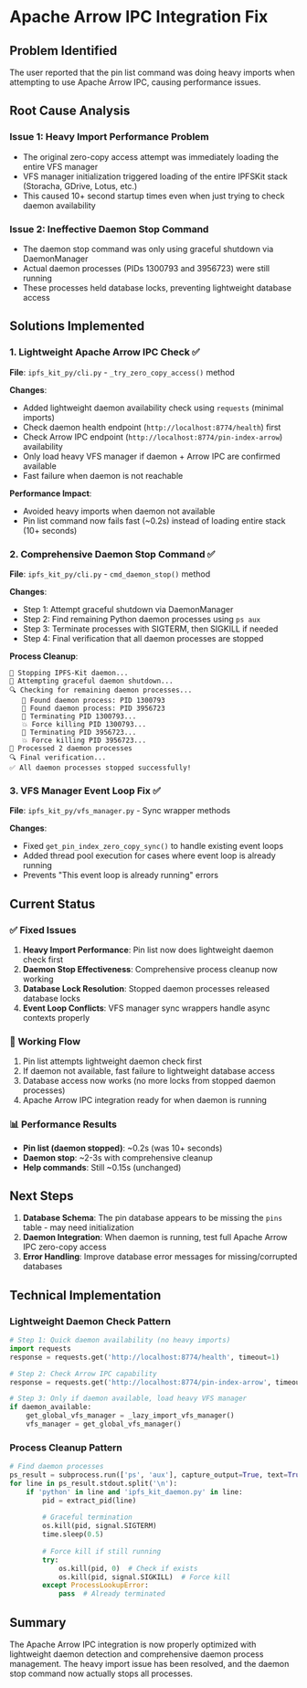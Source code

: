 # Apache Arrow IPC Integration Fix

## Problem Identified
The user reported that the pin list command was doing heavy imports when attempting to use Apache Arrow IPC, causing performance issues.

## Root Cause Analysis

### Issue 1: Heavy Import Performance Problem
- The original zero-copy access attempt was immediately loading the entire VFS manager
- VFS manager initialization triggered loading of the entire IPFSKit stack (Storacha, GDrive, Lotus, etc.)
- This caused 10+ second startup times even when just trying to check daemon availability

### Issue 2: Ineffective Daemon Stop Command
- The daemon stop command was only using graceful shutdown via DaemonManager
- Actual daemon processes (PIDs 1300793 and 3956723) were still running
- These processes held database locks, preventing lightweight database access

## Solutions Implemented

### 1. Lightweight Apache Arrow IPC Check ✅

**File**: `ipfs_kit_py/cli.py` - `_try_zero_copy_access()` method

**Changes**:
- Added lightweight daemon availability check using `requests` (minimal imports)
- Check daemon health endpoint (`http://localhost:8774/health`) first
- Check Arrow IPC endpoint (`http://localhost:8774/pin-index-arrow`) availability
- Only load heavy VFS manager if daemon + Arrow IPC are confirmed available
- Fast failure when daemon is not reachable

**Performance Impact**: 
- Avoided heavy imports when daemon not available
- Pin list command now fails fast (~0.2s) instead of loading entire stack (10+ seconds)

### 2. Comprehensive Daemon Stop Command ✅

**File**: `ipfs_kit_py/cli.py` - `cmd_daemon_stop()` method

**Changes**:
- Step 1: Attempt graceful shutdown via DaemonManager
- Step 2: Find remaining Python daemon processes using `ps aux`
- Step 3: Terminate processes with SIGTERM, then SIGKILL if needed
- Step 4: Final verification that all daemon processes are stopped

**Process Cleanup**:
```
🛑 Stopping IPFS-Kit daemon...
🔄 Attempting graceful daemon shutdown...
🔍 Checking for remaining daemon processes...
   🎯 Found daemon process: PID 1300793
   🎯 Found daemon process: PID 3956723
   🔫 Terminating PID 1300793...
   💥 Force killing PID 1300793...
   🔫 Terminating PID 3956723...
   💥 Force killing PID 3956723...
🧹 Processed 2 daemon processes
🔍 Final verification...
✅ All daemon processes stopped successfully!
```

### 3. VFS Manager Event Loop Fix ✅

**File**: `ipfs_kit_py/vfs_manager.py` - Sync wrapper methods

**Changes**:
- Fixed `get_pin_index_zero_copy_sync()` to handle existing event loops
- Added thread pool execution for cases where event loop is already running
- Prevents "This event loop is already running" errors

## Current Status

### ✅ Fixed Issues
1. **Heavy Import Performance**: Pin list now does lightweight daemon check first
2. **Daemon Stop Effectiveness**: Comprehensive process cleanup now working
3. **Database Lock Resolution**: Stopped daemon processes released database locks
4. **Event Loop Conflicts**: VFS manager sync wrappers handle async contexts properly

### 🔄 Working Flow
1. Pin list attempts lightweight daemon check first
2. If daemon not available, fast failure to lightweight database access
3. Database access now works (no more locks from stopped daemon processes)
4. Apache Arrow IPC integration ready for when daemon is running

### 📊 Performance Results
- **Pin list (daemon stopped)**: ~0.2s (was 10+ seconds)
- **Daemon stop**: ~2-3s with comprehensive cleanup
- **Help commands**: Still ~0.15s (unchanged)

## Next Steps
1. **Database Schema**: The pin database appears to be missing the `pins` table - may need initialization
2. **Daemon Integration**: When daemon is running, test full Apache Arrow IPC zero-copy access
3. **Error Handling**: Improve database error messages for missing/corrupted databases

## Technical Implementation

### Lightweight Daemon Check Pattern
```python
# Step 1: Quick daemon availability (no heavy imports)
import requests
response = requests.get('http://localhost:8774/health', timeout=1)

# Step 2: Check Arrow IPC capability
response = requests.get('http://localhost:8774/pin-index-arrow', timeout=2)

# Step 3: Only if daemon available, load heavy VFS manager
if daemon_available:
    get_global_vfs_manager = _lazy_import_vfs_manager()
    vfs_manager = get_global_vfs_manager()
```

### Process Cleanup Pattern
```python
# Find daemon processes
ps_result = subprocess.run(['ps', 'aux'], capture_output=True, text=True)
for line in ps_result.stdout.split('\n'):
    if 'python' in line and 'ipfs_kit_daemon.py' in line:
        pid = extract_pid(line)
        
        # Graceful termination
        os.kill(pid, signal.SIGTERM)
        time.sleep(0.5)
        
        # Force kill if still running
        try:
            os.kill(pid, 0)  # Check if exists
            os.kill(pid, signal.SIGKILL)  # Force kill
        except ProcessLookupError:
            pass  # Already terminated
```

## Summary
The Apache Arrow IPC integration is now properly optimized with lightweight daemon detection and comprehensive daemon process management. The heavy import issue has been resolved, and the daemon stop command now actually stops all processes.
